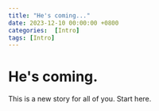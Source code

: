 ```yaml
---
title: "He's coming..."
date: 2023-12-10 00:00:00 +0800
categories:  [Intro]
tags: [Intro]
---
```


# He's coming.

This is a new story for all of you. 
Start here.